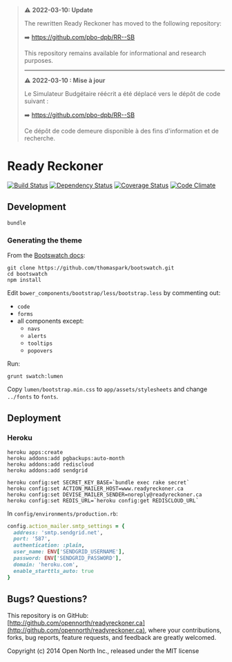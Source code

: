 
> ⚠️ **2022-03-10: Update**
> 
> The rewritten Ready Reckoner has moved to the following repository:
> 
> ➡️ https://github.com/pbo-dpb/RR--SB
> 
> This repository remains available for informational and research purposes.
> 
> ---
> ⚠️ **2022-03-10 : Mise à jour**
> 
> Le Simulateur Budgétaire réécrit a été déplacé vers le dépôt de code suivant :
> 
> ➡️ https://github.com/pbo-dpb/RR--SB
> 
> Ce dépôt de code demeure disponible à des fins d'information et de recherche.



# Ready Reckoner

[![Build Status](https://secure.travis-ci.org/opennorth/readyreckoner.ca.png)](http://travis-ci.org/opennorth/readyreckoner.ca)
[![Dependency Status](https://gemnasium.com/opennorth/readyreckoner.ca.png)](https://gemnasium.com/opennorth/readyreckoner.ca)
[![Coverage Status](https://coveralls.io/repos/opennorth/readyreckoner.ca/badge.png?branch=master)](https://coveralls.io/r/opennorth/readyreckoner.ca)
[![Code Climate](https://codeclimate.com/github/opennorth/readyreckoner.ca.png)](https://codeclimate.com/github/opennorth/readyreckoner.ca)

## Development

    bundle

### Generating the theme

From the [Bootswatch docs](http://bootswatch.com/help/#customization):

    git clone https://github.com/thomaspark/bootswatch.git
    cd bootswatch
    npm install

Edit `bower_components/bootstrap/less/bootstrap.less` by commenting out:

* `code`
* `forms`
* all components except:
  * `navs`
  * `alerts`
  * `tooltips`
  * `popovers`

Run:

    grunt swatch:lumen

Copy `lumen/bootstrap.min.css` to `app/assets/stylesheets` and change `../fonts` to `fonts`.

## Deployment

### Heroku

    heroku apps:create
    heroku addons:add pgbackups:auto-month
    heroku addons:add rediscloud
    heroku addons:add sendgrid

    heroku config:set SECRET_KEY_BASE=`bundle exec rake secret`
    heroku config:set ACTION_MAILER_HOST=www.readyreckoner.ca
    heroku config:set DEVISE_MAILER_SENDER=noreply@readyreckoner.ca
    heroku config:set REDIS_URL=`heroku config:get REDISCLOUD_URL`

In `config/environments/production.rb`:

```ruby
config.action_mailer.smtp_settings = {
  address: 'smtp.sendgrid.net',
  port: '587',
  authentication: :plain,
  user_name: ENV['SENDGRID_USERNAME'],
  password: ENV['SENDGRID_PASSWORD'],
  domain: 'heroku.com',
  enable_starttls_auto: true
}
```

## Bugs? Questions?

This repository is on GitHub: [http://github.com/opennorth/readyreckoner.ca](http://github.com/opennorth/readyreckoner.ca), where your contributions, forks, bug reports, feature requests, and feedback are greatly welcomed.

Copyright (c) 2014 Open North Inc., released under the MIT license
